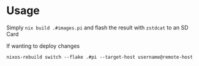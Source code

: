 # Usage

Simply `nix build .#images.pi` and flash the result with `zstdcat` to an SD Card

If wanting to deploy changes

`nixos-rebuild switch --flake .#pi --target-host username@remote-host`
